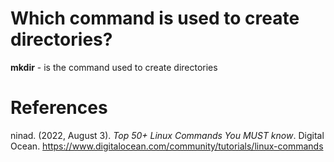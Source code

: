 # Which command is used to create directories? 

**mkdir** - is the command used to create directories 



# References 
ninad. (2022, August 3). *Top 50+ Linux Commands You MUST know*. Digital Ocean. <https://www.digitalocean.com/community/tutorials/linux-commands> 
